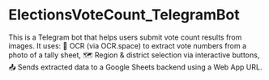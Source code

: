 # ElectionsVoteCount_TelegramBot
This is a Telegram bot that helps users submit vote count results from images. It uses:  📸 OCR (via OCR.space) to extract vote numbers from a photo of a tally sheet,  🗺️ Region &amp; district selection via interactive buttons,  📤 Sends extracted data to a Google Sheets backend using a Web App URL.
